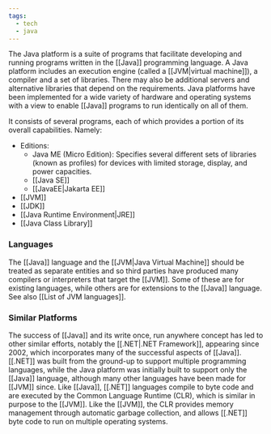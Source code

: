 ```yaml
---
tags:
  - tech
  - java
---
```

The Java platform is a suite of programs that facilitate developing and running programs written in the [[Java]] programming language.
A Java platform includes an execution engine (called a [[JVM|virtual machine]]), a compiler and a set of libraries.
There may also be additional servers and alternative libraries that depend on the requirements.
Java platforms have been implemented for a wide variety of hardware and operating systems with a view to enable [[Java]] programs to run identically on all of them.

It consists of several programs, each of which provides a portion of its overall capabilities.
Namely:
- Editions:
	- Java ME (Micro Edition): Specifies several different sets of libraries (known as profiles) for devices with limited storage, display, and power capacities.
	- [[Java SE]]
	- [[JavaEE|Jakarta EE]]
- [[JVM]]
- [[JDK]]
- [[Java Runtime Environment|JRE]]
- [[Java Class Library]]
### Languages
The [[Java]] language and the [[JVM|Java Virtual Machine]] should be treated as separate entities and so third parties have produced many compilers or interpreters that target the [[JVM]]. 
Some of these are for existing languages, while others are for extensions to the [[Java]] language. 
See also [[List of JVM languages]].

### Similar Platforms
The success of [[Java]] and its write once, run anywhere concept has led to other similar efforts, notably the [[.NET|.NET Framework]], appearing since 2002, which incorporates many of the successful aspects of [[Java]].
[[.NET]] was built from the ground-up to support multiple programming languages, while the Java platform was initially built to support only the [[Java]] language, although many other languages have been made for [[JVM]] since.
Like [[Java]], [[.NET]] languages compile to byte code and are executed by the Common Language Runtime (CLR), which is similar in purpose to the [[JVM]].
Like the [[JVM]], the CLR provides memory management through automatic garbage collection, and allows [[.NET]] byte code to run on multiple operating systems.
